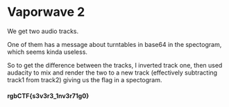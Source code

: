 # Vaporwave 2

We get two audio tracks.

One of them has a message about turntables in base64 in the spectogram, which seems kinda useless.

So to get the difference between the tracks, I inverted track one, then used audacity to mix and render the two to a new track (effectively subtracting track1 from track2) giving us the flag in a spectogram.

#### rgbCTF{s3v3r3_1nv3r71g0}
